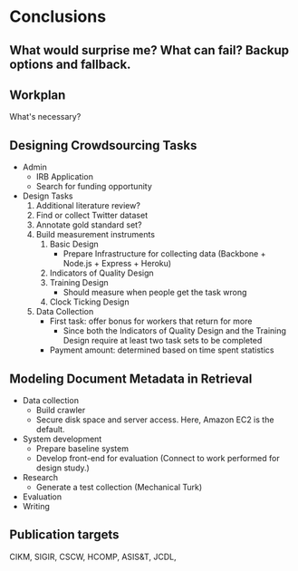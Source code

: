 Conclusions
=============

## What would surprise me? What can fail? Backup options and fallback.

## Workplan

<!-- TODO1: Tasks and Goals -->
What's necessary?

## Designing Crowdsourcing Tasks

 * Admin
    * IRB Application
    * Search for funding opportunity
 * Design Tasks
    1. Additional literature review?
    2. Find or collect Twitter dataset
    3. Annotate gold standard set?
    4. Build measurement instruments
        1. Basic Design
            * Prepare Infrastructure for collecting data (Backbone + Node.js + Express + Heroku)
        2. Indicators of Quality Design
        3. Training Design
            * Should measure when people get the task wrong
        4. Clock Ticking Design
    5. Data Collection
        * First task: offer bonus for workers that return for more
            * Since both the Indicators of Quality Design and the Training Design require at least two task sets to be completed
        * Payment amount: determined based on time spent statistics
       

## Modeling Document Metadata in Retrieval

 * Data collection
    * Build crawler
    * Secure disk space and server access. Here, Amazon EC2 is the default.
 * System development
    * Prepare baseline system
    * Develop front-end for evaluation (Connect to work performed for design study.)
 * Research
    * Generate a test collection (Mechanical Turk)
 * Evaluation
 * Writing

## Publication targets

CIKM, SIGIR, CSCW, HCOMP, ASIS&T, JCDL, 
<!-- TODO1: possible topics for those conferences -->
